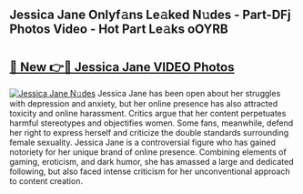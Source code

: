 ## Jessica Jane Onlyf𝚊ns Le𝚊ked N𝚞des - Part-DFj Photos Video - Hot Part Le𝚊ks oOYRB

# <h2><a href="http://ab6994.deff.icu/?id=Jessica+Jane">🔗 New 👉🔴 Jessica Jane VIDEO Photos</a></h2>

[![Jessica Jane N𝚞des](https://i.imgur.com/rIISA9y.gif)](http://ab6994.deff.icu/?id=Jessica+Jane)
Jessica Jane has been open about her struggles with depression and anxiety, but her online presence has also attracted toxicity and online harassment. Critics argue that her content perpetuates harmful stereotypes and objectifies women. Some fans, meanwhile, defend her right to express herself and criticize the double standards surrounding female sexuality. Jessica Jane is a controversial figure who has gained notoriety for her unique brand of online presence. Combining elements of gaming, eroticism, and dark humor, she has amassed a large and dedicated following, but also faced intense criticism for her unconventional approach to content creation.
